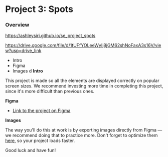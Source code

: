 # Project 3: Spots

### Overview

https://ashleysiri.github.io/se_project_spots

https://drive.google.com/file/d/1tUFfYOLeeWyIj8jGM62shNoFaxA3s16V/view?usp=drive_link

- Intro
- Figma
- Images
  d
  **Intro**

This project is made so all the elements are displayed correctly on popular screen sizes. We recommend investing more time in completing this project, since it's more difficult than previous ones.

**Figma**

- [Link to the project on Figma](https://www.figma.com/file/BBNm2bC3lj8QQMHlnqRsga/Sprint-3-Project-%E2%80%94-Spots?type=design&node-id=2%3A60&mode=design&t=afgNFybdorZO6cQo-1)

**Images**

The way you'll do this at work is by exporting images directly from Figma — we recommend doing that to practice more. Don't forget to optimize them [here](https://tinypng.com/), so your project loads faster.

Good luck and have fun!
